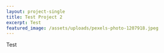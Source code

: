 ```yaml
---
layout: project-single
title: Test Project 2
excerpt: Test
featured_image: /assets/uploads/pexels-photo-1207918.jpeg
---
```

Test